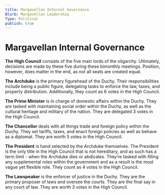 ```yaml
---
title: Margavellan Internal Governance
Blurb: Margavellan Leadership
Type: Political
publish: true
---
```


# Margavellan Internal Governance

**The High Council** consists of the five main lords of the oligarchy. Ultimately, decisions are made by these five during these bimonthly meetings. Position, however, does matter in the end, as not all seats are created equal. 

**The Archduke** is the primary figurehead of the Duchy. Their responsibilities include being a public figure, delegating tasks to enforce the law, taxes, and property distribution. Additionally, they count as 6 votes in the High Council. 

**The Prime Minister** is in charge of domestic affairs within the Duchy. They are tasked with maintaining social order within the Duchy, as well as the cultural heritage and military of the nation. They are delegated 3 votes in the High Council.

**The Chancellor** deals with all things trade and foreign policy within the Duchy. They set tariffs, taxes, and enact foreign policies as well as behave as a diplomat. They are worth 5 votes in the High Council. 

**The President** is hand selected by the Archduke themselves. The President is the only title in the High Council that is not hereditary, and as such has a term limit - when the Archduke dies or abdicates. They’re tasked with filling any supplemental roles within the government and as a result is the most vague yet flexible role. They count as 4 votes in the High Council.

**The Lawspeaker** is the enforcer of justice in the Duchy. They are the primary proposer of laws and oversee the courts. They are the final say in any court of law. They are worth 3 votes in the High Council. 
